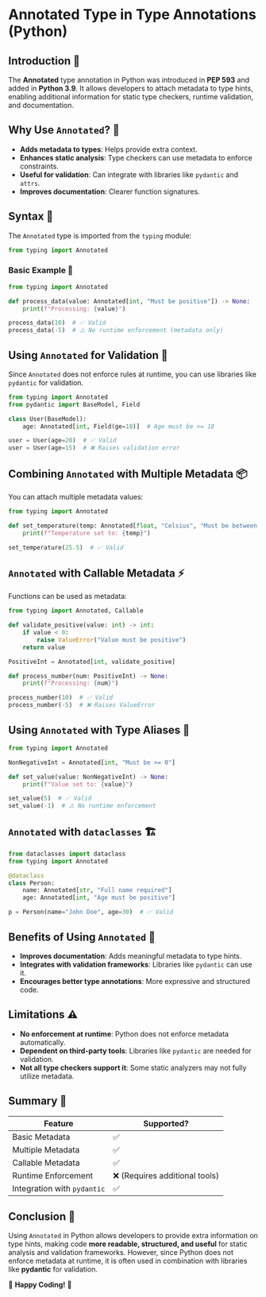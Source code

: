 # Annotated Type in Type Annotations (Python)

## Introduction 📌

The **Annotated** type annotation in Python was introduced in **PEP 593** and added in **Python 3.9**. It allows developers to attach metadata to type hints, enabling additional information for static type checkers, runtime validation, and documentation.

## Why Use `Annotated`? 🤔

- **Adds metadata to types**: Helps provide extra context.
- **Enhances static analysis**: Type checkers can use metadata to enforce constraints.
- **Useful for validation**: Can integrate with libraries like `pydantic` and `attrs`.
- **Improves documentation**: Clearer function signatures.

## Syntax 📝

The `Annotated` type is imported from the `typing` module:

```python
from typing import Annotated
```

### Basic Example 🎯

```python
from typing import Annotated

def process_data(value: Annotated[int, "Must be positive"]) -> None:
    print(f"Processing: {value}")

process_data(10)  # ✅ Valid
process_data(-5)  # ⚠️ No runtime enforcement (metadata only)
```

## Using `Annotated` for Validation 🚀

Since `Annotated` does not enforce rules at runtime, you can use libraries like `pydantic` for validation.

```python
from typing import Annotated
from pydantic import BaseModel, Field

class User(BaseModel):
    age: Annotated[int, Field(ge=18)]  # Age must be >= 18

user = User(age=20)  # ✅ Valid
user = User(age=15)  # ❌ Raises validation error
```

## Combining `Annotated` with Multiple Metadata 📦

You can attach multiple metadata values:

```python
from typing import Annotated

def set_temperature(temp: Annotated[float, "Celsius", "Must be between 0 and 100"]) -> None:
    print(f"Temperature set to: {temp}")

set_temperature(25.5)  # ✅ Valid
```

## `Annotated` with Callable Metadata ⚡

Functions can be used as metadata:

```python
from typing import Annotated, Callable

def validate_positive(value: int) -> int:
    if value < 0:
        raise ValueError("Value must be positive")
    return value

PositiveInt = Annotated[int, validate_positive]

def process_number(num: PositiveInt) -> None:
    print(f"Processing: {num}")

process_number(10)  # ✅ Valid
process_number(-5)  # ❌ Raises ValueError
```

## Using `Annotated` with Type Aliases 🔗

```python
from typing import Annotated

NonNegativeInt = Annotated[int, "Must be >= 0"]

def set_value(value: NonNegativeInt) -> None:
    print(f"Value set to: {value}")

set_value(5)  # ✅ Valid
set_value(-1)  # ⚠️ No runtime enforcement
```

## `Annotated` with `dataclasses` 🏗️

```python
from dataclasses import dataclass
from typing import Annotated

@dataclass
class Person:
    name: Annotated[str, "Full name required"]
    age: Annotated[int, "Age must be positive"]

p = Person(name="John Doe", age=30)  # ✅ Valid
```

## Benefits of Using `Annotated` 🎉

- **Improves documentation**: Adds meaningful metadata to type hints.
- **Integrates with validation frameworks**: Libraries like `pydantic` can use it.
- **Encourages better type annotations**: More expressive and structured code.

## Limitations ⚠️

- **No enforcement at runtime**: Python does not enforce metadata automatically.
- **Dependent on third-party tools**: Libraries like `pydantic` are needed for validation.
- **Not all type checkers support it**: Some static analyzers may not fully utilize metadata.

## Summary 📌

| Feature | Supported? |
|---------|------------|
| Basic Metadata | ✅ |
| Multiple Metadata | ✅ |
| Callable Metadata | ✅ |
| Runtime Enforcement | ❌ (Requires additional tools) |
| Integration with `pydantic` | ✅ |

## Conclusion 🎯

Using `Annotated` in Python allows developers to provide extra information on type hints, making code **more readable, structured, and useful** for static analysis and validation frameworks. However, since Python does not enforce metadata at runtime, it is often used in combination with libraries like **pydantic** for validation.

🚀 **Happy Coding!** 🚀

